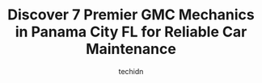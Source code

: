 ---
layout: ampstory
image: https://images.unsplash.com/photo-1608506876688-ab805ee6c2c6?ixlib=rb-4.0.3&ixid=MnwxMjA3fDB8MHxwaG90by1wYWdlfHx8fGVufDB8fHx8&auto=format&fit=crop&w=640&h=853&q=80
author: techidn
featured: false
description: When it comes to maintaining and repairing your vehicle in Panama City FL, USA, you deserve nothing but the best. Thats why the 7 best GMC Mechanic in the area are here to offer their exper
title: Discover 7 Premier GMC Mechanics in Panama City FL for Reliable Car Maintenance
cover:
   title: Discover 7 Premier GMC Mechanics in Panama City FL for Reliable Car Maintenance
   subtitle: Rickpate
   background: https://images.unsplash.com/photo-1608506876688-ab805ee6c2c6?ixlib=rb-4.0.3&ixid=MnwxMjA3fDB8MHxwaG90by1wYWdlfHx8fGVufDB8fHx8&auto=format&fit=crop&w=640&h=853&q=80

pages: 
 - layout: thirds
   top: <h1>#1 Dynamic Automotive & 4x4</h1>
   bottom: "<p>Cant rate them highly enough, I am on vacation and had unexpected car trouble in my Volvo and they got me all squared away by lunch time and had me back on the road en</p>"
   background: https://www.knot35.com/toplist/wp-content/uploads/2023/06/best-gmc-mechanic-1-in-panama-city-fl-1685831099.jpeg
   backgroundblur: true
 - layout: thirds
   top: <h1>#2 Randys Tires & Automotive</h1>
   bottom: "<p>2206 15th St UNIT A, Panama City, FL 32401, United States</p>"
   background: https://www.knot35.com/toplist/wp-content/uploads/2023/06/best-gmc-mechanic-2-in-panama-city-fl-1685831099.jpeg
   cta:
      link: https://www.knot35.com/toplist/discover-7-premier-gmc-mechanics-in-panama-city-fl-for-reliable-car-maintenance/
      text: Discover 7 Premier GMC Mechanics in Panama City FL for Reliable Car Maintenance
 - layout: thirds
   top: <h1>#3 Expert Auto Repair</h1>
   bottom: "<p>1923 N East Ave, Panama City, FL 32405, United States</p>"
   background: https://www.knot35.com/toplist/wp-content/uploads/2023/06/best-gmc-mechanic-3-in-panama-city-fl-1685831099.jpeg
   cta:
      link: https://www.knot35.com/toplist/discover-7-premier-gmc-mechanics-in-panama-city-fl-for-reliable-car-maintenance/
      text: Discover 7 Premier GMC Mechanics in Panama City FL for Reliable Car Maintenance
 - layout: thirds
   top: <h1>#4 Affordable Transmissions and Parts, Inc</h1>
   bottom: "<p>2725 N East Ave, Panama City, FL 32405, United States</p>"
   background: https://images.unsplash.com/photo-1561679660-d00ee1e0dc8e?ixlib=rb-4.0.3&ixid=MnwxMjA3fDB8MHxwaG90by1wYWdlfHx8fGVufDB8fHx8&auto=format&fit=crop&w=640&h=853&q=80
   cta:
      link: https://www.knot35.com/toplist/discover-7-premier-gmc-mechanics-in-panama-city-fl-for-reliable-car-maintenance/
      text: Discover 7 Premier GMC Mechanics in Panama City FL for Reliable Car Maintenance
 - layout: thirds
   top: <h1>#5 Emerald Coast Auto Repair</h1>
   bottom: "<p>1115 W, 15th St, Panama City, FL 32401, United States</p>"
   background: https://images.unsplash.com/photo-1574169208507-84376144848b?ixlib=rb-4.0.3&ixid=MnwxMjA3fDB8MHxwaG90by1wYWdlfHx8fGVufDB8fHx8&auto=format&fit=crop&w=640&h=853&q=80
   cta:
      link: https://www.knot35.com/toplist/discover-7-premier-gmc-mechanics-in-panama-city-fl-for-reliable-car-maintenance/
      text: Discover 7 Premier GMC Mechanics in Panama City FL for Reliable Car Maintenance
 - layout: thirds
   top: <h1>#6 A&D Repairs LLC</h1>
   bottom: "<p>2013 N East Ave, Panama City, FL 32405, United States</p>"
   background: https://images.unsplash.com/photo-1462556791646-c201b8241a94?ixlib=rb-4.0.3&ixid=MnwxMjA3fDB8MHxwaG90by1wYWdlfHx8fGVufDB8fHx8&auto=format&fit=crop&w=640&h=853&q=80
   cta:
      link: https://www.knot35.com/toplist/discover-7-premier-gmc-mechanics-in-panama-city-fl-for-reliable-car-maintenance/
      text: Discover 7 Premier GMC Mechanics in Panama City FL for Reliable Car Maintenance
 - layout: thirds
   top: <h1>#7 Iferds Auto Repair Center</h1>
   bottom: "<p>2399 Transmitter Rd, Panama City, FL 32404, United States</p>"
   background: https://images.unsplash.com/photo-1484589065579-248aad0d8b13?ixlib=rb-4.0.3&ixid=MnwxMjA3fDB8MHxwaG90by1wYWdlfHx8fGVufDB8fHx8&auto=format&fit=crop&w=640&h=853&q=80
   cta:
      link: https://www.knot35.com/toplist/discover-7-premier-gmc-mechanics-in-panama-city-fl-for-reliable-car-maintenance/
      text: Discover 7 Premier GMC Mechanics in Panama City FL for Reliable Car Maintenance
 - layout: thirds
   middle: Continue reading...
   background: https://images.unsplash.com/photo-1518640467707-6811f4a6ab73?ixlib=rb-4.0.3&ixid=MnwxMjA3fDB8MHxwaG90by1wYWdlfHx8fGVufDB8fHx8&auto=format&fit=crop&w=640&h=853&q=80
   cta:
      link: https://www.knot35.com/toplist/discover-7-premier-gmc-mechanics-in-panama-city-fl-for-reliable-car-maintenance/
      text: Discover 7 Premier GMC Mechanics in Panama City FL for Reliable Car Maintenance
      
---